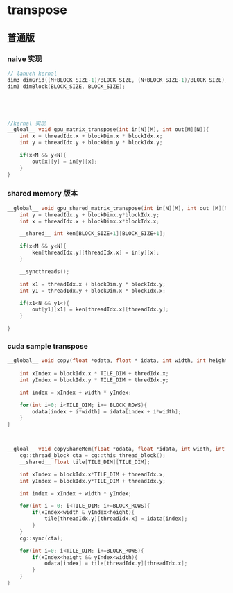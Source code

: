 <!--
 * @Author: liu kang
 * @Date: 2024-10-15 22:10:40
 * @LastEditors: faaaade
 * @LastEditTime: 2024-10-19 23:30:21
 * @FilePath: \Notes\cuda\cuda-sample\transpose.md
 * @Description: transpose cuda 的实现
 * 
 * Copyright (c) 2024 by ${git_name_email}, All Rights Reserved. 
-->

# transpose

## [普通版](https://blog.csdn.net/kunhe0512/article/details/131405148?spm=1001.2014.3001.5502)

### naive 实现

```cpp
// lanuch kernal
dim3 dimGrid((M+BLOCK_SIZE-1)/BLOCK_SIZE, (N+BLOCK_SIZE-1)/BLOCK_SIZE);
dim3 dimBlock(BLOCK_SIZE, BLOCK_SIZE);





//kernal 实现
__gloal__ void gpu_matrix_transpose(int in[N][M], int out[M][N]){
    int x = threadIdx.x + blockDim.x * blockIdx.x;
    int y = threadIdx.y + blockDim.y * blockIdx.y;

    if(x<M && y<N){
        out[x][y] = in[y][x];
    }
}

```

### shared memory 版本

```cpp
__global__ void gpu_shared_matrix_transpose(int in[N][M], int out [M][N]){
    int y = threadIdx.y + blockDimx.y*blockIdx.y;
    int x = threadIdx.x + blockDimx.x*blockIdx.x;

    __shared__ int ken[BLOCK_SIZE+1][BLOCK_SIZE+1];

    if(x<M && y<N){
        ken[threadIdx.y][threadIdx.x] = in[y][x];
    }

    __syncthreads();

    int x1 = threadIdx.x + blockDim.y * blockIdx.y;
    int y1 = threadIdx.y + blockDim.x * blockIdx.x;

    if(x1<N && y1<){
        out[y1][x1] = ken[threadIdx.x][threadIdx.y];
    }

}

```

### cuda sample transpose

```cpp
__global__ void copy(float *odata, float * idata, int width, int height){
    
    int xIndex = blockIdx.x * TILE_DIM + thredIdx.x;
    int yIndex = blockIdx.y * TILE_DIM + thredIdx.y;

    int index = xIndex + width * yIndex;

    for(int i=0; i<TILE_DIM; i+= BLOCK_ROWS){
        odata[index + i*width] = idata[index + i*width];
    }
}



__gloal__ void copyShareMem(float *odata, float *idata, int width, int height){
    cg::thread_block cta = cg::this_thread_block();
    __shared__ float tile[TILE_DIM][TILE_DIM];

    int xIndex = blockIdx.x*TILE_DIM + threadIdx.x;
    int yIndex = blockIdx.y*TILE_DIM + threadIdx.y;

    int index = xIndex + width * yIndex;

    for(int i = 0; i<TILE_DIM; i+=BLOCK_ROWS){
        if(xIndex<width & yIndex<height){
            tile[threadIdx.y][threadIdx.x] = idata[index];
        }
    }
    cg::sync(cta);

    for(int i=0; i<TILE_DIM; i+=BLOCK_ROWS){
        if(xIndex<height && yIndex<width){
            odata[index] = tile[threadIdx.y][threadIdx.x];
        }
    }
}
```